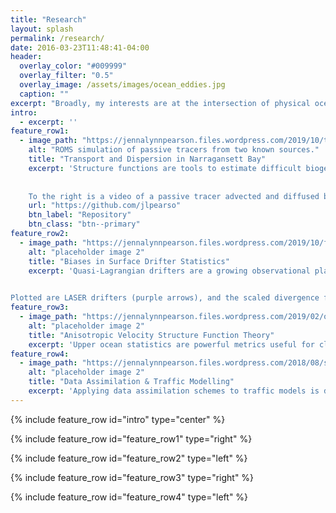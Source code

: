 ```yaml
---
title: "Research"
layout: splash
permalink: /research/
date: 2016-03-23T11:48:41-04:00
header:
  overlay_color: "#009999"
  overlay_filter: "0.5"
  overlay_image: /assets/images/ocean_eddies.jpg
  caption: ""
excerpt: "Broadly, my interests are at the intersection of physical oceanography and biogeochemistry. I use statistical methods paired with models, observations, and theory to understand the transport and fate of tracers like oil, pathogens, and nutrients in the upper and coastal ocean, with emphasis on submesoscales."
intro: 
  - excerpt: ''
feature_row1:
  - image_path: "https://jennalynnpearson.files.wordpress.com/2019/10/ttd_bottom.gif" 
    alt: "ROMS simulation of passive tracers from two known sources."
    title: "Transport and Dispersion in Narragansett Bay"
    excerpt: 'Structure functions are tools to estimate difficult biogeochemical parameters, and transit-time distributions give information about the transport and fate of pollutants, pathogens, and other tracers. I bridge physical and biogeochemical fields by developing structure function theories for reactive tracers in anisotropic turbulence and analyzing transit-time distributions to understand how river influxes of nutrients as well as oyster parasites propagate and spread in Narragansett Bay.  
    
    
    To the right is a video of a passive tracer advected and diffused by the Regional Ocean Modeling System. The tracer was released at two known source sites for Perkinsus Marinus , an oyster parasite detrimental to both wild and farmed oyster populations in the Bay.'
    url: "https://github.com/jlpearso"
    btn_label: "Repository"
    btn_class: "btn--primary"
feature_row2:
  - image_path: "https://jennalynnpearson.files.wordpress.com/2019/10/front-6.gif" 
    alt: "placeholder image 2"
    title: "Biases in Surface Drifter Statistics"
    excerpt: 'Quasi-Lagrangian drifters are a growing observational platform capable of tracking submesoscale features (timescales of hours to days and horizontal spatial scales of 0.1-10km). Submesoscales play a crucial role in closing the energy budget, controlling biogeochemical distributions, and regulating the mixed layer depth and air-sea exchanges. Drifters are often entrained into submesoscale fronts, or remain in long-lived eddies for extended periods of time, preventing them from adequately sampling the entire domain. I am interested in quantifying statistical biases due to this sampling pattern as they relate to diagnosing spectral energy cascades and fluxes.  
    

Plotted are LASER drifters (purple arrows), and the scaled divergence field (blue to red) from ship-borne X-band radar measurements taken in the Gulf of Mexico in the winter of 2016. Fronts are known to be energetic, and associated with large amounts of turbulence, convergence, and dissipation. Note that the drifters tend to follow the front (dark blue line), and this is one class of bias, called an accumulation bias, that we find strongly affects drifters ability to sample representatively enough to estimate statistics of the entire velocity field.'
feature_row3:
  - image_path: "https://jennalynnpearson.files.wordpress.com/2019/02/oceancolor.jpg" 
    alt: "placeholder image 2"
    title: "Anisotropic Velocity Structure Function Theory"
    excerpt: 'Upper ocean statistics are powerful metrics useful for classifying turbulent regimes, and provide an efficient and scale-selective means of testing model fidelity. However, traditional assumptions of isotropy (directional independence), homogeneity (insensitive to translations in space), and stationarity (insensitive to shifts in time) for oceanic statistics are often unrealized, especially in the coastal oceans and over the submesoscale range of scales. To move away from some of these assumptions, I develop structure function theories for anisotropic turbulence.'
feature_row4:
  - image_path: "https://jennalynnpearson.files.wordpress.com/2018/08/screen-shot-2018-08-15-at-2-34-35-pm-e1550359856524.png"
    alt: "placeholder image 2"
    title: "Data Assimilation & Traffic Modelling"
    excerpt: 'Applying data assimilation schemes to traffic models is difficult given that the data come from a variety of sources, to include Lagrangian data from individually tracked cars and Eulerian data from placed sensors. To make robust yet simplified models, I incorporate both Eulerian and Lagrangian traffic flow observations using a variety of data assimilation schemes. Additionally, these methods allow estimation of parameters difficult to observe and therefore prescribe.'
---
```


{% include feature_row id="intro" type="center" %}

{% include feature_row id="feature_row1" type="right" %}

{% include feature_row id="feature_row2" type="left" %}

{% include feature_row id="feature_row3" type="right" %}

{% include feature_row id="feature_row4" type="left" %}
